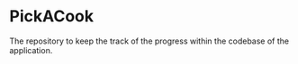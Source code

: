 # PickACook
The repository to keep the track of the progress within the codebase of the application. 
